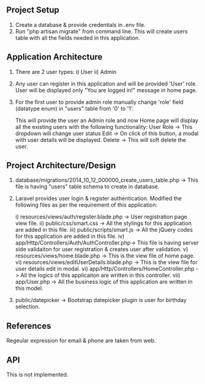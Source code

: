Project Setup
-------------
1) Create a database & provide credentials in .env file.
2) Run "php artisan migrate" from command line.
    This will create users table with all the fields needed in this application.

Application Architecture
------------------------
1) There are 2 user types:
    i) User
    ii) Admin

2) Any user can register in this application and will be provided 'User' role.
    User will be displayed only "You are logged in!" message in home page.

3) For the first user to provide admin role manually change
    'role' field (datatype enum) in "users" table from '0' to '1'.
    
    This will provide the user an Admin role and now Home page will display all the existing users
    with the following functionality:
    User Role   -> This dropdown will change user status
    Edit        -> On click of this button, a modal with user details will be displayed.
    Delete      -> This will soft delete the user.

Project Architecture/Design
---------------------------
1) database/migrations/2014_10_12_000000_create_users_table.php -> This file is having "users" table schema to create in database.

2) Laravel provides user login & register authentication.
    Modified the following files as per the requirement of this application:
    
    i) resources/views/auth/register.blade.php      -> User registration page view file.
    ii) public/css/smart.css                        -> All the stylings for this application are added in this file.
    iii) public/scripts/smart.js                    -> All the jQuery codes for this application are added in this file.
    iv) app/Http/Controllers/Auth/AuthController.php-> This file is having server side validaiton for user registration & creates user after validation.
    v) resources/views/home.blade.php               -> This is the view file of home page.
    vi) resources/views/editUserDetails.blade.php   -> This is the view file for user details edit in modal.
    vi) app/Http/Controllers/HomeController.php     -> All the logics of this applicaiton are written in this controller.
    vii) app/User.php                               -> All the business logic of this application are written in this model.
    
3) public/datepicker -> Bootstrap datepicker plugin is user for birthday selection.

References
----------
Regeular expression for email & phone are taken from web.

API
---
This is not implemented.